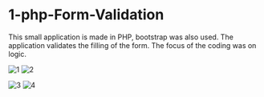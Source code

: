 # 1-php-Form-Validation

This small application is made in PHP, bootstrap was also used. The application validates the filling of the form. The focus of the coding was on logic.

![1](https://user-images.githubusercontent.com/56784702/201071673-ac142a35-b22d-4699-bdb3-f9ef483b594b.png)
![2](https://user-images.githubusercontent.com/56784702/201071677-958e51e4-f0ad-4a6a-9313-8c714a6847b0.png)

![3](https://user-images.githubusercontent.com/56784702/201072160-c16cd9ac-c82e-4063-bc8c-ce30cacab4a5.png)
![4](https://user-images.githubusercontent.com/56784702/201072162-10f83b7d-1b7f-46f6-8bc4-c21c45202eea.png)

